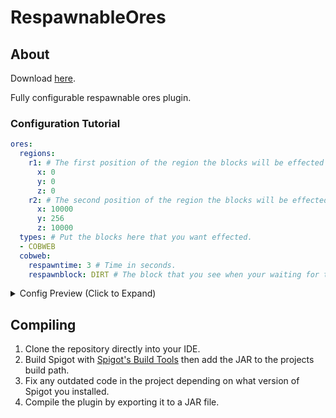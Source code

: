 # RespawnableOres

## About
Download [here](https://github.com/valkyrienyanko/RespawnableOres/releases).

Fully configurable respawnable ores plugin.

### Configuration Tutorial

```yml
ores:
  regions:
    r1: # The first position of the region the blocks will be effected in.
      x: 0
      y: 0
      z: 0
    r2: # The second position of the region the blocks will be effected in.
      x: 10000
      y: 256
      z: 10000
  types: # Put the blocks here that you want effected.
  - COBWEB
  cobweb:
    respawntime: 3 # Time in seconds.
    respawnblock: DIRT # The block that you see when your waiting for the original block to respawn.
```

<details><summary>Config Preview (Click to Expand)</summary>
<p>

#### ores.yml

```yml
ores:
  regions:
    r1:
      x: 0
      y: 0
      z: 0
    r2:
      x: 10000
      y: 256
      z: 10000
  types:
  - COAL_ORE
  - IRON_ORE
  - GOLD_ORE
  - REDSTONE_ORE
  - EMERALD_ORE
  - DIAMOND_ORE
  - LAPIS_ORE
  - QUARTZ_ORE
  coal_ore:
    respawntime: 10
    respawnblock: STONE
  iron_ore:
    respawntime: 10
    respawnblock: STONE
  gold_ore:
    respawntime: 10
    respawnblock: STONE
  redstone_ore:
    respawntime: 10
    respawnblock: STONE
  emerald_ore:
    respawntime: 10
    respawnblock: STONE
  diamond_ore:
    respawntime: 10
    respawnblock: STONE
  lapis_ore:
    respawntime: 10
    respawnblock: STONE
  quartz_ore:
    respawntime: 10
    respawnblock: STONE
```
</p>
</details>

## Compiling
1. Clone the repository directly into your IDE.
2. Build Spigot with [Spigot's Build Tools](https://www.spigotmc.org/wiki/buildtools/) then add the JAR to the projects build path.
3. Fix any outdated code in the project depending on what version of Spigot you installed.
4. Compile the plugin by exporting it to a JAR file.
